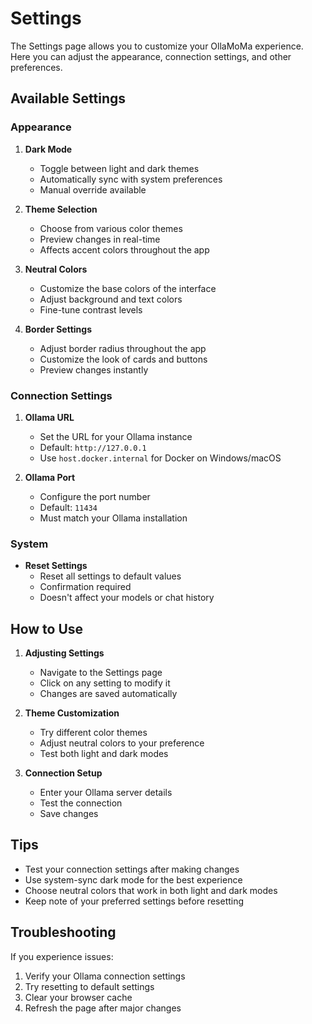 # Settings

The Settings page allows you to customize your OllaMoMa experience. Here you can adjust the appearance, connection settings, and other preferences.

## Available Settings

### Appearance
1. **Dark Mode**
   - Toggle between light and dark themes
   - Automatically sync with system preferences
   - Manual override available

2. **Theme Selection**
   - Choose from various color themes
   - Preview changes in real-time
   - Affects accent colors throughout the app

3. **Neutral Colors**
   - Customize the base colors of the interface
   - Adjust background and text colors
   - Fine-tune contrast levels

4. **Border Settings**
   - Adjust border radius throughout the app
   - Customize the look of cards and buttons
   - Preview changes instantly

### Connection Settings
1. **Ollama URL**
   - Set the URL for your Ollama instance
   - Default: `http://127.0.0.1`
   - Use `host.docker.internal` for Docker on Windows/macOS

2. **Ollama Port**
   - Configure the port number
   - Default: `11434`
   - Must match your Ollama installation

### System
- **Reset Settings**
  - Reset all settings to default values
  - Confirmation required
  - Doesn't affect your models or chat history

## How to Use

1. **Adjusting Settings**
   - Navigate to the Settings page
   - Click on any setting to modify it
   - Changes are saved automatically

2. **Theme Customization**
   - Try different color themes
   - Adjust neutral colors to your preference
   - Test both light and dark modes

3. **Connection Setup**
   - Enter your Ollama server details
   - Test the connection
   - Save changes

## Tips
- Test your connection settings after making changes
- Use system-sync dark mode for the best experience
- Choose neutral colors that work in both light and dark modes
- Keep note of your preferred settings before resetting

## Troubleshooting

If you experience issues:
1. Verify your Ollama connection settings
2. Try resetting to default settings
3. Clear your browser cache
4. Refresh the page after major changes 